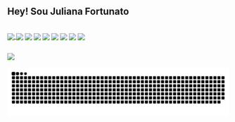 ## Hey! Sou Juliana Fortunato 


<a href="https://github.com/anuraghazra/github-readme-stats" align="center">
  <img align="center" src="https://github-readme-stats.vercel.app/api?username=JulianaFortunato&count_private=true&show_icons=true&theme=discord_old_blurple" />
</a>

<div style='display: inline-block' ><br>
 <img align="center" src="https://img.shields.io/badge/PowerBI-F2C811?style=for-the-badge&logo=Power%20BI&logoColor=white"/>
 <img align="center" src="https://img.shields.io/badge/Microsoft%20SQL%20Server-CC2927?style=for-the-badge&logo=microsoft%20sql%20server&logoColor=white"/> 
 <img align="center" src="https://img.shields.io/badge/JavaScript-323330?style=for-the-badge&logo=javascript&logoColor=F7DF1E"/>  
 <img align="center" src="https://img.shields.io/badge/Python-FFD43B?style=for-the-badge&logo=python&logoColor=blue"/> 
 <img align="center" src="https://img.shields.io/badge/DATADOG-632CA6?style=for-the-badge&logo=datadog&logoColor=white"/>
 <img align="center" src="https://img.shields.io/badge/axios-671ddf?&style=for-the-badge&logo=axios&logoColor=white"/>
 <img align="center" src="https://img.shields.io/badge/C-00599C?style=for-the-badge&logo=c&logoColor=white"/>
 <img align="center" src="https://img.shields.io/badge/Figma-F24E1E?style=for-the-badge&logo=figma&logoColor=white"/>
</div>

##

<div>
  <a href="https://www.linkedin.com/in/juliana-fortunato-006b56190/"><img src="https://img.shields.io/badge/LinkedIn-0077B5?style=for-the-badge&logo=linkedin&logoColor=white"></a>
</div>

![Snake animation](https://github.com/JulianaFortunato/JulianaFortunato/blob/output/github-contribution-grid-snake.svg)
